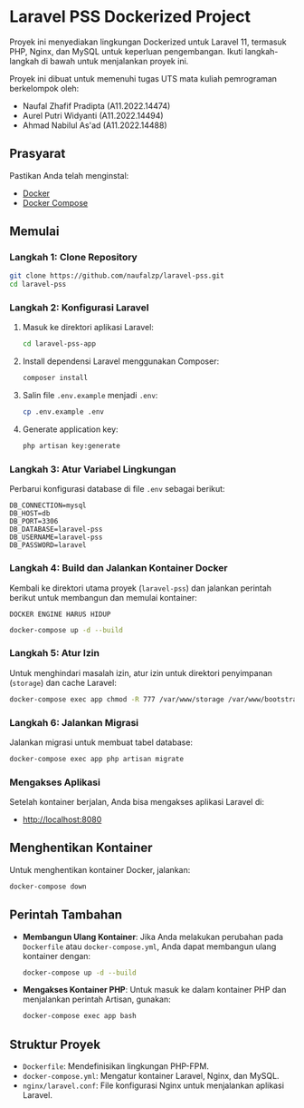# Laravel PSS Dockerized Project

Proyek ini menyediakan lingkungan Dockerized untuk Laravel 11, termasuk PHP, Nginx, dan MySQL untuk keperluan pengembangan. Ikuti langkah-langkah di bawah untuk menjalankan proyek ini.

Proyek ini dibuat untuk memenuhi tugas UTS mata kuliah pemrograman berkelompok oleh:
- Naufal Zhafif Pradipta (A11.2022.14474)
- Aurel Putri Widyanti (A11.2022.14494)
- Ahmad Nabilul As'ad (A11.2022.14488)

## Prasyarat

Pastikan Anda telah menginstal:
- [Docker](https://docs.docker.com/get-docker/)
- [Docker Compose](https://docs.docker.com/compose/install/)

## Memulai

### Langkah 1: Clone Repository

```bash
git clone https://github.com/naufalzp/laravel-pss.git
cd laravel-pss
```

### Langkah 2: Konfigurasi Laravel

1. Masuk ke direktori aplikasi Laravel:

   ```bash
   cd laravel-pss-app
   ```

2. Install dependensi Laravel menggunakan Composer:

   ```bash
   composer install
   ```

3. Salin file `.env.example` menjadi `.env`:

   ```bash
   cp .env.example .env
   ```

4. Generate application key:

   ```bash
   php artisan key:generate
   ```

### Langkah 3: Atur Variabel Lingkungan

Perbarui konfigurasi database di file `.env` sebagai berikut:

```env
DB_CONNECTION=mysql
DB_HOST=db
DB_PORT=3306
DB_DATABASE=laravel-pss
DB_USERNAME=laravel-pss
DB_PASSWORD=laravel
```

### Langkah 4: Build dan Jalankan Kontainer Docker

Kembali ke direktori utama proyek (`laravel-pss`) dan jalankan perintah berikut untuk membangun dan memulai kontainer:

`DOCKER ENGINE HARUS HIDUP`

```bash
docker-compose up -d --build
```

### Langkah 5: Atur Izin

Untuk menghindari masalah izin, atur izin untuk direktori penyimpanan (`storage`) dan cache Laravel:

```bash
docker-compose exec app chmod -R 777 /var/www/storage /var/www/bootstrap/cache
```

### Langkah 6: Jalankan Migrasi

Jalankan migrasi untuk membuat tabel database:

```bash
docker-compose exec app php artisan migrate
```

### Mengakses Aplikasi

Setelah kontainer berjalan, Anda bisa mengakses aplikasi Laravel di:

- [http://localhost:8080](http://localhost:8080)

## Menghentikan Kontainer

Untuk menghentikan kontainer Docker, jalankan:

```bash
docker-compose down
```

## Perintah Tambahan

- **Membangun Ulang Kontainer**: Jika Anda melakukan perubahan pada `Dockerfile` atau `docker-compose.yml`, Anda dapat membangun ulang kontainer dengan:

  ```bash
  docker-compose up -d --build
  ```

- **Mengakses Kontainer PHP**: Untuk masuk ke dalam kontainer PHP dan menjalankan perintah Artisan, gunakan:

  ```bash
  docker-compose exec app bash
  ```

## Struktur Proyek

- `Dockerfile`: Mendefinisikan lingkungan PHP-FPM.
- `docker-compose.yml`: Mengatur kontainer Laravel, Nginx, dan MySQL.
- `nginx/laravel.conf`: File konfigurasi Nginx untuk menjalankan aplikasi Laravel.
